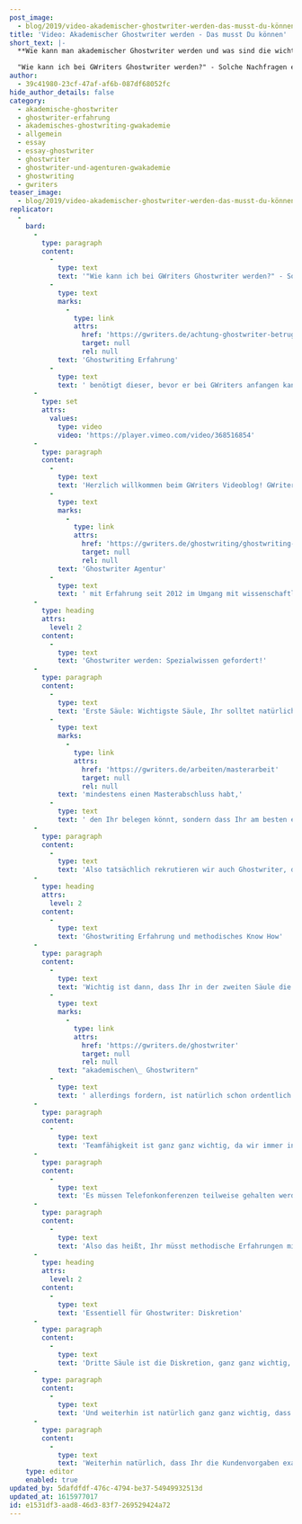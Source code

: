 ```yaml
---
post_image:
  - blog/2019/video-akademischer-ghostwriter-werden-das-musst-du-können/2019-04-01-akademischer_ghostwriter_werden-ungeschnitten_ClassicThumbnail.png
title: 'Video: Akademischer Ghostwriter werden - Das musst Du können'
short_text: |-
  **Wie kann man akademischer Ghostwriter werden und was sind die wichtigsten Anforderungen im Ghostwriter Job? Lesen Sie jetzt die wichtigsten Punkte hier!**

  "Wie kann ich bei GWriters Ghostwriter werden?" - Solche Nachfragen erreichen uns immer öfter, denn das Interesse am Beruf des akademischen Ghostwriters wächst. Welche sind die Anforderungen an einen Ghostwriter? Wieviel Ghostwriting Erfahrung benötigt dieser, bevor er bei GWriters anfangen kann und wie kommt man an die besten Ghostwriter Jobs? Die Antworten auf diese Fragen und weitere interessante Informationen finden Sie in diesem Beitrag...
author:
  - 39c41980-23cf-47af-af6b-087df68052fc
hide_author_details: false
category:
  - akademische-ghostwriter
  - ghostwriter-erfahrung
  - akademisches-ghostwriting-gwakademie
  - allgemein
  - essay
  - essay-ghostwriter
  - ghostwriter
  - ghostwriter-und-agenturen-gwakademie
  - ghostwriting
  - gwriters
teaser_image:
  - blog/2019/video-akademischer-ghostwriter-werden-das-musst-du-können/2019-04-01-akademischer_ghostwriter_werden-ungeschnitten_ClassicThumbnail.png
replicator:
  -
    bard:
      -
        type: paragraph
        content:
          -
            type: text
            text: '"Wie kann ich bei GWriters Ghostwriter werden?" - Solche Nachfragen erreichen uns immer öfter, denn das Interesse am Beruf des akademischen Ghostwriters wächst. Welche sind die Anforderungen an einen Ghostwriter? Wieviel '
          -
            type: text
            marks:
              -
                type: link
                attrs:
                  href: 'https://gwriters.de/achtung-ghostwriter-betrug'
                  target: null
                  rel: null
            text: 'Ghostwriting Erfahrung'
          -
            type: text
            text: ' benötigt dieser, bevor er bei GWriters anfangen kann und wie kommt man an die besten Ghostwriter Jobs? Die Antworten auf diese Fragen und weitere interessante Informationen finden Sie in diesem Beitrag.'
      -
        type: set
        attrs:
          values:
            type: video
            video: 'https://player.vimeo.com/video/368516854'
      -
        type: paragraph
        content:
          -
            type: text
            text: 'Herzlich willkommen beim GWriters Videoblog! GWriters ist eine '
          -
            type: text
            marks:
              -
                type: link
                attrs:
                  href: 'https://gwriters.de/ghostwriting/ghostwriting-agentur'
                  target: null
                  rel: null
            text: 'Ghostwriter Agentur'
          -
            type: text
            text: ' mit Erfahrung seit 2012 im Umgang mit wissenschaftlichen Texten. Unser heutiges Thema trägt den Titel "Akademischer Ghostwriter werden". Wir bekommen nämlich häufig die Frage: "Was muss ich denn überhaupt machen, um bei die GWriters Ghostwriter zu werden?". Oder: "Was muss ich denn dafür überhaupt können?". Dafür schauen wir uns mal die drei Säulen, die bei uns eine wichtige Rolle spielen, an. Das ist einmal die Qualifikation, dann die Erfahrung oder die methodische Erfahrung und natürlich die Zuverlässigkeit. Und die Diskretion im Umgang mit den Aufträgen.'
      -
        type: heading
        attrs:
          level: 2
        content:
          -
            type: text
            text: 'Ghostwriter werden: Spezialwissen gefordert!'
      -
        type: paragraph
        content:
          -
            type: text
            text: 'Erste Säule: Wichtigste Säule, Ihr solltet natürlich eine hohe Qualifikation mitbringen, wenn Ihr bei uns Ghostwriter werden wollt. Das meint nicht nur, dass Ihr '
          -
            type: text
            marks:
              -
                type: link
                attrs:
                  href: 'https://gwriters.de/arbeiten/masterarbeit'
                  target: null
                  rel: null
            text: 'mindestens einen Masterabschluss habt,'
          -
            type: text
            text: ' den Ihr belegen könnt, sondern dass Ihr am besten eben auch auf ein Kerngebiet spezialisiert seid. Ihr solltet schon Forschungserfahrungen mitbringen, das ist natürlich optimal, jedoch nicht immer nötig.'
      -
        type: paragraph
        content:
          -
            type: text
            text: 'Also tatsächlich rekrutieren wir auch Ghostwriter, die das entsprechende Anforderungsprofil erfüllen, alle Unterlagen vorlegen können und eine Schreibprobe abgeben, die dann entsprechend gut ist. Wir lassen auch eben diese Ghostwriter dann an kleinere Aufträge ran und tasten uns dann immer weiter vor um zu sehen, wie die Qualität ist. Im Grunde ist es natürlich sehr viel optimaler, wenn Ihr schon entsprechende Forschungserfahrung mitbringt, mit der man dann auch arbeiten kann. Eine Schreibprobe werden wir sicherlich trotzdem von Euch fordern aber das ist ja auch nicht schlimm. Das geht ja sicherlich schnell von der Hand und die Schreibproben, die wir fordern, sollen auch nicht zu umfangreich sein. Dies ist nämlich ein zentraler Aspekt unserer Qualitätssicherung, alle Ghostwriter werden auf Ihre Qualifikation und Ghostwriting Erfahrung geprüft.'
      -
        type: heading
        attrs:
          level: 2
        content:
          -
            type: text
            text: 'Ghostwriting Erfahrung und methodisches Know How'
      -
        type: paragraph
        content:
          -
            type: text
            text: 'Wichtig ist dann, dass Ihr in der zweiten Säule die entsprechende methodische Erfahrung mitbringt. Ihr sollt sattelfest sein in der Literaturrecherche. Ich meine, jeder Student weiß oder hat zumindest mehr oder weniger eine Ahnung, wie eine ordentliche Literaturrecherche aussehen soll. Was wir von unseren '
          -
            type: text
            marks:
              -
                type: link
                attrs:
                  href: 'https://gwriters.de/ghostwriter'
                  target: null
                  rel: null
            text: "akademischen\_ Ghostwritern"
          -
            type: text
            text: ' allerdings fordern, ist natürlich schon ordentlich Erfahrung darin, sodass die Literaturrecherche auch nicht zu lange Zeit in Anspruch nimmt, da wir die meisten Aufträge relativ eng takten müssen. Weiterhin eben Erfahrung in der Datensammlung oder auch Datenerhebung, je nachdem um welches Thema es geht und wie sich das realisieren lässt.'
      -
        type: paragraph
        content:
          -
            type: text
            text: 'Teamfähigkeit ist ganz ganz wichtig, da wir immer in einem Dreiecksverhältnis stehen. Zwischen dem akademischen Ghostwriter, dem Kunden und eben unserem Projektmanager. Das heißt, hier ist es ganz ganz wichtig, dass man auch im Team zusammenarbeiten kann. Teilnahme an Telefonkonferenzen ist dafür natürlich obligatorisch. Das heißt der Ghostwriter ist nicht wirklich dieser Geist, dieses Image, welches er manchmal verkörpert. Bei GWriters ist er dahingegen tatsächlich sehr viel aktiver im täglichen Geschäft.'
      -
        type: paragraph
        content:
          -
            type: text
            text: 'Es müssen Telefonkonferenzen teilweise gehalten werden, um sich eben ordentlich absprechen zu können und den aktuellen Stand der Arbeit zu kommunizieren und um das weitere Vorgehen koordinieren zu können. Weiterhin solltet Ihr natürlich auch Erfahrungen mitbringen in dieser Arbeit und in Korrektur- und Feedbackschleifen. Das ist ganz ganz wichtig. Wir haben ab und an auch mal einen neuen Ghostwriter dabei gehabt, der irgendwie eine andere Vorstellung hatte, wie das ganze ablaufen soll und er dachte: "Ich habe totale Ahnung und ich möchte jetzt einfach runterschreiben. So, und das was mein Kunde möchte ist eigentlich relativ egal, denn der hat sowieso nicht so viel Ahnung wie ich". Dieser wollte dann auch keine Korrekturen durchführen, wollte Feedback nicht einarbeiten, weil es dann irgendwie zu blöd war. Das geht natürlich nicht!'
      -
        type: paragraph
        content:
          -
            type: text
            text: 'Also das heißt, Ihr müsst methodische Erfahrungen mit mitbringen. Nicht nur eben in den harten Fakten wie der Literaturrecherche und Datenerhebung, sondern eben auch Erfahrung in Teamarbeit, Erfahrung mit Korrektur- und Feedbackschleifen, die dann auch entsprechend ordentlich umsetzen können.'
      -
        type: heading
        attrs:
          level: 2
        content:
          -
            type: text
            text: 'Essentiell für Ghostwriter: Diskretion'
      -
        type: paragraph
        content:
          -
            type: text
            text: 'Dritte Säule ist die Diskretion, ganz ganz wichtig, und Zuverlässigkeit. Natürlich unterschreiben unsere Ghostwriter NDAs, also das heißt sie dürfen keine, oder sind vertraglich daran gebunden, keine Daten weiterzugeben. Wenn Ihr allerdings schon selbst ein eine diskrete Person seid und gut darin seid, Daten und Geheimnisse zu hüten, dann ist das natürlich ein Vorteil.'
      -
        type: paragraph
        content:
          -
            type: text
            text: 'Und weiterhin ist natürlich ganz ganz wichtig, dass Ihr zuverlässig arbeitet, dass Ihr alles umsetzt was besprochen wird, dass Ihr pünktlich arbeitet, ein ordentliches Zeitmanagement habt, Lieferfristen eben einhaltet, Verschwiegenheit garantieren könnte über den Auftrag und über die Details. Das bringt natürlich auch mit sich, dass Ihr eigenes Arbeitsmaterial habt. Also nicht jetzt irgendwie in einer WG mit mehreren Leuten lebt und einen Rechner teilt. Sowas geht natürlich nicht, sondern es ist wichtig, dass Ihr wirklich diskret auch mit den Daten umgehen könnt.'
      -
        type: paragraph
        content:
          -
            type: text
            text: 'Weiterhin natürlich, dass Ihr die Kundenvorgaben exakt umsetzt, gehört auch zur Zuverlässigkeit, hatten wir ja gerade auch schon mal angesprochen. Aber nichtsdestotrotz wollen wir das auch hier in der letzten Säule noch einmal erwähnen. Wenn Ihr also diese drei Säulen mitbringt, eine ordentliche Qualifikation, bereits ein wenig Erfahrung und methodische Erfahrungen in den Dingen, die Ihr macht, sowie Diskretion mitbringt, zuverlässig seid und ein ordentliches Zeitmanagement habt, dann seid Ihr herzlich willkommen und habt die Möglichkeit, auch als Ghostwriter zu arbeiten. Schickt uns dazu einfach Eure Bewerbung und bei Fragen, ruft einfach an.'
    type: editor
    enabled: true
updated_by: 5dafdfdf-476c-4794-be37-54949932513d
updated_at: 1615977017
id: e1531df3-aad8-46d3-83f7-269529424a72
---
```

